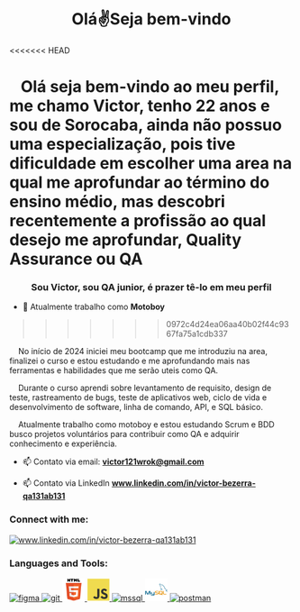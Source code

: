 <h1 align="center">Olá✌️Seja bem-vindo </h1>
<<<<<<< HEAD

   Olá seja bem-vindo ao meu perfil, me chamo Victor, tenho 22 anos e sou de Sorocaba, ainda não possuo uma especialização, pois tive dificuldade em escolher uma area na qual me aprofundar ao término do ensino médio, mas descobri recentemente a profissão ao qual desejo me aprofundar, Quality Assurance ou QA
=======
<h3 align="center">Sou Victor, sou QA junior, é prazer tê-lo em meu perfil</h3>

- 🔭 Atualmente trabalho como **Motoboy**
>>>>>>> 0972c4d24ea06aa40b02f44c9367fa75a1cdb337

    No início de 2024 iniciei meu bootcamp que me introduziu na area, finalizei o curso e estou estudando e me aprofundando mais nas ferramentas e habilidades que me serão uteis como QA. 

    Durante o curso aprendi sobre levantamento de requisito, design de teste, rastreamento de bugs, teste de aplicativos web, ciclo de vida e desenvolvimento de software, linha de comando, API, e SQL básico.

    Atualmente trabalho como motoboy e estou estudando Scrum e BDD busco projetos voluntários para contribuir como QA e adquirir conhecimento e experiência. 


- 📫 Contato via email: **victor121wrok@gmail.com**


- 📫 Contato via LinkedIn **www.linkedin.com/in/victor-bezerra-qa131ab131**

<h3 align="left">Connect with me:</h3>
<p align="left">
<a href="https://linkedin.com/in/www.linkedin.com/in/victor-bezerra-qa131ab131" target="blank"><img align="center" src="https://raw.githubusercontent.com/rahuldkjain/github-profile-readme-generator/master/src/images/icons/Social/linked-in-alt.svg" alt="www.linkedin.com/in/victor-bezerra-qa131ab131" height="30" width="40" /></a>
</p>

<h3 align="left">Languages and Tools:</h3>
<p align="left"> <a href="https://www.figma.com/" target="_blank" rel="noreferrer"> <img src="https://www.vectorlogo.zone/logos/figma/figma-icon.svg" alt="figma" width="40" height="40"/> </a> <a href="https://git-scm.com/" target="_blank" rel="noreferrer"> <img src="https://www.vectorlogo.zone/logos/git-scm/git-scm-icon.svg" alt="git" width="40" height="40"/> </a> <a href="https://www.w3.org/html/" target="_blank" rel="noreferrer"> <img src="https://raw.githubusercontent.com/devicons/devicon/master/icons/html5/html5-original-wordmark.svg" alt="html5" width="40" height="40"/> </a> <a href="https://developer.mozilla.org/en-US/docs/Web/JavaScript" target="_blank" rel="noreferrer"> <img src="https://raw.githubusercontent.com/devicons/devicon/master/icons/javascript/javascript-original.svg" alt="javascript" width="40" height="40"/> </a> <a href="https://www.microsoft.com/en-us/sql-server" target="_blank" rel="noreferrer"> <img src="https://www.svgrepo.com/show/303229/microsoft-sql-server-logo.svg" alt="mssql" width="40" height="40"/> </a> <a href="https://www.mysql.com/" target="_blank" rel="noreferrer"> <img src="https://raw.githubusercontent.com/devicons/devicon/master/icons/mysql/mysql-original-wordmark.svg" alt="mysql" width="40" height="40"/> </a> <a href="https://postman.com" target="_blank" rel="noreferrer"> <img src="https://www.vectorlogo.zone/logos/getpostman/getpostman-icon.svg" alt="postman" width="40" height="40"/> </a> </p>
